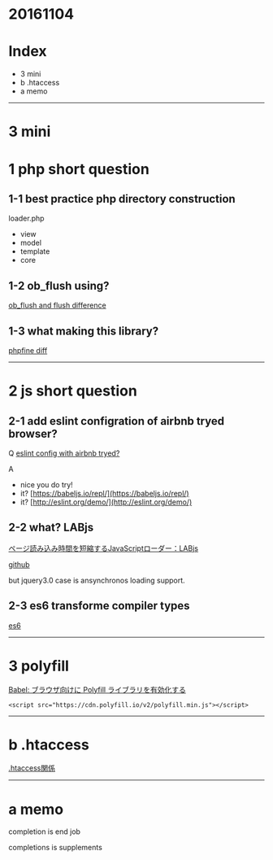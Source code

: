 # 20161104

# Index
- 3 mini
- b .htaccess
- a memo


---------------------
# 3 mini

# 1 php short question
## 1-1 best practice php directory construction

loader.php
- view
- model
- template
- core


## 1-2  ob_flush using?
[ob_flush and flush difference](http://www.y2sunlight.com/water/webman/php1/1X.4.html)


## 1-3 what making this library?

[phpfine diff](http://www.moongift.jp/2014/06/php-fine-diff-%E5%88%A9%E7%94%A8%E5%A0%B4%E9%9D%A2%E3%81%8C%E5%A4%9A%E3%81%9D%E3%81%86%E3%81%AAphp%E5%B7%AE%E5%88%86%E8%A1%A8%E7%A4%BA%E3%83%A9%E3%82%A4%E3%83%96%E3%83%A9%E3%83%AA/)


---------------------------------------

# 2 js short question

## 2-1 add eslint configration of airbnb tryed browser?

Q
[eslint config with airbnb tryed? ](https://github.com/airbnb/javascript/issues/1120)

A
- nice you do try!
- it? [https://babeljs.io/repl/](https://babeljs.io/repl/)
- it? [http://eslint.org/demo/](http://eslint.org/demo/)


## 2-2 what? LABjs

[ページ読み込み時間を短縮するJavaScriptローダー：LABjs](http://tokkono.cute.coocan.jp/blog/slow/index.php/xhtmlcss/loading-and-blocking-javascript-labjs/)

[github](https://github.com/gabor/LABjs)

but jquery3.0 case is ansynchronos loading support.

## 2-3 es6 transforme compiler types

[es6 ](http://analogic.jp/es2015_introduction/)





---------------------
# 3 polyfill

[ Babel: ブラウザ向けに Polyfill ライブラリを有効化する](http://www.d-wood.com/blog/2016/04/12_7917.html)

```
<script src="https://cdn.polyfill.io/v2/polyfill.min.js"></script>
```


---------------------
# b .htaccess

[.htaccess関係](http://d.hatena.ne.jp/zakira/20080129/1201614381)


---------------------
# a memo

completion is end job

completions is supplements




